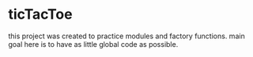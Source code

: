 # ticTacToe
this project was created to practice modules and factory functions.
main goal here is to have as little global code as possible.